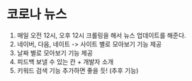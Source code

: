 # 코로나 뉴스

1. 매일 오전 12시, 오후 12시 크롤링을 해서 뉴스 업데이트를 해준다.
2. 네이버, 다음, 네이트 -> 사이트 별로 모아보기 기능 제공
3. 날짜 별로 모아보기 기능 제공
4. 피드백 보낼 수 있는 칸 + 개발자 소개
5. 키워드 검색 기능 추가하면 좋을 듯! (추후 기능)